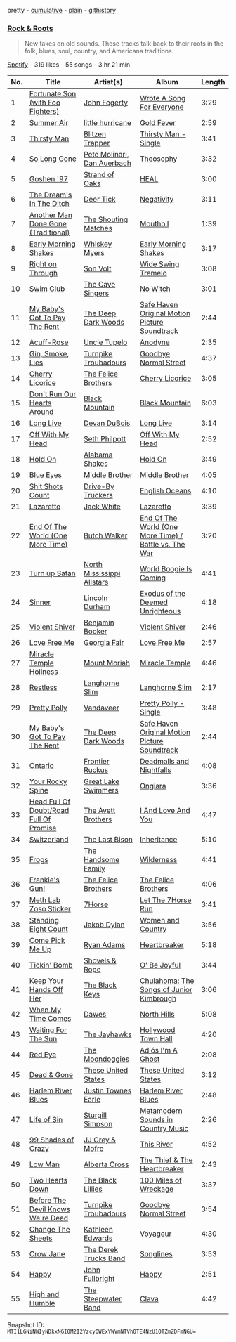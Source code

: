 pretty - [cumulative](/playlists/cumulative/7pD7pMFxcq8agMXqLQCggM.md) - [plain](/playlists/plain/7pD7pMFxcq8agMXqLQCggM) - [githistory](https://github.githistory.xyz/mackorone/spotify-playlist-archive/blob/main/playlists/plain/7pD7pMFxcq8agMXqLQCggM)

### [Rock & Roots](https://open.spotify.com/playlist/7pD7pMFxcq8agMXqLQCggM)

> New takes on old sounds\. These tracks talk back to their roots in the folk, blues, soul, country, and Americana traditions.

[Spotify](https://open.spotify.com/user/spotify) - 319 likes - 55 songs - 3 hr 21 min

| No. | Title | Artist(s) | Album | Length |
|---|---|---|---|---|
| 1 | [Fortunate Son \(with Foo Fighters\)](https://open.spotify.com/track/68gpaI2D80Li95PiQiplMv) | [John Fogerty](https://open.spotify.com/artist/5ujCegv1BRbEPTCwQqFk6t) | [Wrote A Song For Everyone](https://open.spotify.com/album/2G6chemqdiNHxEw1ucZ7pw) | 3:29 |
| 2 | [Summer Air](https://open.spotify.com/track/2OnCKBVxbBaeMuKw6VJhRj) | [little hurricane](https://open.spotify.com/artist/5VLQQzAkJrzG7QggE4DVg2) | [Gold Fever](https://open.spotify.com/album/21shtpLrmkk55y70caLDed) | 2:59 |
| 3 | [Thirsty Man](https://open.spotify.com/track/2LomGGhDZrOLl1iew6LSnV) | [Blitzen Trapper](https://open.spotify.com/artist/72XY3HrDdFfZXNZFCT9Zh1) | [Thirsty Man \- Single](https://open.spotify.com/album/0frPLeUw3yB7uODWQU175L) | 3:41 |
| 4 | [So Long Gone](https://open.spotify.com/track/5T9PcJQ7S24pnvtrIVSSmq) | [Pete Molinari](https://open.spotify.com/artist/4BrRTXokeSeCxUuJcZYq57), [Dan Auerbach](https://open.spotify.com/artist/6YWdHD3R863Apw1hkx3BwC) | [Theosophy](https://open.spotify.com/album/1Uiz1myYQrTrmUrwZDQAhs) | 3:32 |
| 5 | [Goshen '97](https://open.spotify.com/track/4o5mY4nCdSxni0vaHJGp81) | [Strand of Oaks](https://open.spotify.com/artist/0t4oHObO3FImWvIhMimaSL) | [HEAL](https://open.spotify.com/album/2EdAZFKawR42D2reoNCNgP) | 3:00 |
| 6 | [The Dream's In The Ditch](https://open.spotify.com/track/2A9Zm100yFB3CHQd6kFaB7) | [Deer Tick](https://open.spotify.com/artist/3rT8xTwSOMDURtWpPyoKIO) | [Negativity](https://open.spotify.com/album/5L0ilueYSvWzzvpdHVe8CJ) | 3:11 |
| 7 | [Another Man Done Gone \(Traditional\)](https://open.spotify.com/track/5QA7H2shDlovl46HsjiEKv) | [The Shouting Matches](https://open.spotify.com/artist/4Ol9S3QuVEVdbXfSjM6ZdQ) | [Mouthoil](https://open.spotify.com/album/0n2DviOOZZeNwgCSPQrFMp) | 1:39 |
| 8 | [Early Morning Shakes](https://open.spotify.com/track/4lXBIshfa0juWxi6odtLHt) | [Whiskey Myers](https://open.spotify.com/artist/26opZSJcXshCmCwxgZQmBc) | [Early Morning Shakes](https://open.spotify.com/album/153JmAA3a2Rf9ms6W1dEiR) | 3:17 |
| 9 | [Right on Through](https://open.spotify.com/track/1X8DaOOlEao9nTPyKxUNoE) | [Son Volt](https://open.spotify.com/artist/7AhDVqsNA5q46WKsRPXvoe) | [Wide Swing Tremelo](https://open.spotify.com/album/4r9AsKKAftcVPxvEDrikUU) | 3:08 |
| 10 | [Swim Club](https://open.spotify.com/track/1cMn5OQ1WlkBnw1QyfSsHw) | [The Cave Singers](https://open.spotify.com/artist/4SjCvf9Ctuz369ZKAnjkZP) | [No Witch](https://open.spotify.com/album/5BzG2vtOh1sfHyPUfnWVXC) | 3:01 |
| 11 | [My Baby's Got To Pay The Rent](https://open.spotify.com/track/6VYECMPotcddbiAeY5EtxH) | [The Deep Dark Woods](https://open.spotify.com/artist/4ug92W02N1YsgX0t5wuXSl) | [Safe Haven Original Motion Picture Soundtrack](https://open.spotify.com/album/6p7BYuiDnvViobTe62L3bC) | 2:44 |
| 12 | [Acuff\-Rose](https://open.spotify.com/track/6Jb9ph4fHBbmGyTJ6TtP43) | [Uncle Tupelo](https://open.spotify.com/artist/2Plkkomsc4DKawkCioLKjc) | [Anodyne](https://open.spotify.com/album/5DQRAlGAFTpHsXGEg5zw9V) | 2:35 |
| 13 | [Gin, Smoke, Lies](https://open.spotify.com/track/1ku4L6AywP1gY36BKYRvg0) | [Turnpike Troubadours](https://open.spotify.com/artist/1YSA4byX5AL1zoTsSTlB03) | [Goodbye Normal Street](https://open.spotify.com/album/0bbz2cwhC8oQtyli5tjaqP) | 4:37 |
| 14 | [Cherry Licorice](https://open.spotify.com/track/40J4VJc9gPz0YH12W9I9OT) | [The Felice Brothers](https://open.spotify.com/artist/4Ajgo7nAsTzjSFymIfBjZ1) | [Cherry Licorice](https://open.spotify.com/album/21i1AgukWRgacq8E8xC1y7) | 3:05 |
| 15 | [Don't Run Our Hearts Around](https://open.spotify.com/track/45ljxg391nmZI4T6UFVvGt) | [Black Mountain](https://open.spotify.com/artist/00sAr10UTV1JZtHqxsLVn4) | [Black Mountain](https://open.spotify.com/album/2axgPfP2SL3dqVI9MimiwU) | 6:03 |
| 16 | [Long Live](https://open.spotify.com/track/7H8iWUr4fCv1gX3gMMuv71) | [Devan DuBois](https://open.spotify.com/artist/7mFPzPaMTA7CHdNAWuAUIx) | [Long Live](https://open.spotify.com/album/1nNqEbMRRo2GXq6m2SFq5v) | 3:14 |
| 17 | [Off With My Head](https://open.spotify.com/track/4gJe7P6dMNCEbZ96v8Tn1p) | [Seth Philpott](https://open.spotify.com/artist/5FnkR5AoppVP69049GPyZJ) | [Off With My Head](https://open.spotify.com/album/5JptrcbMu6XwdR05zCbILe) | 2:52 |
| 18 | [Hold On](https://open.spotify.com/track/7c13Xlndg43PnSzpHRD11d) | [Alabama Shakes](https://open.spotify.com/artist/16GcWuvvybAoaHr0NqT8Eh) | [Hold On](https://open.spotify.com/album/4T5HcyeH1iwJezAZdgrhw0) | 3:49 |
| 19 | [Blue Eyes](https://open.spotify.com/track/6wgphBnJiAkBCDll1Ws8jO) | [Middle Brother](https://open.spotify.com/artist/5au2vhHl8DViD9PUxUZBTb) | [Middle Brother](https://open.spotify.com/album/1XknJMWQfuzCz5MjG7w0o1) | 4:05 |
| 20 | [Shit Shots Count](https://open.spotify.com/track/1PdcJ1L0dviqc8rkCD2uaC) | [Drive\-By Truckers](https://open.spotify.com/artist/1rXr1ZnvbRoYBaedIl9v4v) | [English Oceans](https://open.spotify.com/album/6okr69reCi40XDUZnpbfXP) | 4:10 |
| 21 | [Lazaretto](https://open.spotify.com/track/41qHerpo9DI6LHo13MIIy4) | [Jack White](https://open.spotify.com/artist/4FZ3j1oH43e7cukCALsCwf) | [Lazaretto](https://open.spotify.com/album/5RuYRoLRF46YrC16On9enk) | 3:39 |
| 22 | [End Of The World \(One More Time\)](https://open.spotify.com/track/6K2jUikZCkBgW3e3sI7GOU) | [Butch Walker](https://open.spotify.com/artist/7qKoy46vPnmIxKCN6ewBG4) | [End Of The World \(One More Time\) / Battle vs\. The War](https://open.spotify.com/album/6mEVp3y4XFwm5opOyo2gja) | 3:20 |
| 23 | [Turn up Satan](https://open.spotify.com/track/3Siea9uvka9xWRM4RO6I2B) | [North Mississippi Allstars](https://open.spotify.com/artist/714osTgzZrkyf3SGjggpfY) | [World Boogie Is Coming](https://open.spotify.com/album/6Ix3viv7p3BspcrHKIo9I9) | 4:41 |
| 24 | [Sinner](https://open.spotify.com/track/2Vqz3IkASSPoYsGdGtzcv6) | [Lincoln Durham](https://open.spotify.com/artist/1Zngx1vu4ARlsOn5MwvOVo) | [Exodus of the Deemed Unrighteous](https://open.spotify.com/album/5a35gR0yvy3iHH0Gmq2e7V) | 4:18 |
| 25 | [Violent Shiver](https://open.spotify.com/track/7z8dxDUJs8G4xRZaVMrz9B) | [Benjamin Booker](https://open.spotify.com/artist/7mZgBMpvaBziYQfc9TbJH5) | [Violent Shiver](https://open.spotify.com/album/5YWqPhGOoq6mhzyooM7AtX) | 2:46 |
| 26 | [Love Free Me](https://open.spotify.com/track/6bW3g3by3fKzaTKdkVp5Pt) | [Georgia Fair](https://open.spotify.com/artist/20IBsBjoPfVL7jaKX8Pd2l) | [Love Free Me](https://open.spotify.com/album/1C7qH4H0QE7KejkPhuguzI) | 2:57 |
| 27 | [Miracle Temple Holiness](https://open.spotify.com/track/51QrvgHhxhXZXd336zX9gB) | [Mount Moriah](https://open.spotify.com/artist/0NIClyUOoNPl2GQouxBYH7) | [Miracle Temple](https://open.spotify.com/album/56815EJbq3bmoYtcoDP695) | 4:46 |
| 28 | [Restless](https://open.spotify.com/track/29WDK885z5tySCY5xw1H4x) | [Langhorne Slim](https://open.spotify.com/artist/099toTcKJoywTosZr2hHjy) | [Langhorne Slim](https://open.spotify.com/album/2hvvu85U1v5hrcPfY2J0py) | 2:17 |
| 29 | [Pretty Polly](https://open.spotify.com/track/095Rrlu2ZUYVch8yGtanuM) | [Vandaveer](https://open.spotify.com/artist/3SP3zwx9ot2sOEf80VJA5A) | [Pretty Polly \- Single](https://open.spotify.com/album/67ZlZomsrSSluQ80W88ZAf) | 3:48 |
| 30 | [My Baby's Got To Pay The Rent](https://open.spotify.com/track/6VYECMPotcddbiAeY5EtxH) | [The Deep Dark Woods](https://open.spotify.com/artist/4ug92W02N1YsgX0t5wuXSl) | [Safe Haven Original Motion Picture Soundtrack](https://open.spotify.com/album/6p7BYuiDnvViobTe62L3bC) | 2:44 |
| 31 | [Ontario](https://open.spotify.com/track/37YNWagAG4v3UjyauDVodE) | [Frontier Ruckus](https://open.spotify.com/artist/74r3GBZ9epHon6WM1sU6L7) | [Deadmalls and Nightfalls](https://open.spotify.com/album/277TwSbKVTVDsMi2PAR2Ji) | 4:08 |
| 32 | [Your Rocky Spine](https://open.spotify.com/track/2kARZH1SSseRigNMbgtDzB) | [Great Lake Swimmers](https://open.spotify.com/artist/2HcZuUtnktqMHm4H1R9gAR) | [Ongiara](https://open.spotify.com/album/6Rd4szZJfF4rITSFjDVRxa) | 3:36 |
| 33 | [Head Full Of Doubt/Road Full Of Promise](https://open.spotify.com/track/7Kho44itYaCQZvZQVV2SLW) | [The Avett Brothers](https://open.spotify.com/artist/196lKsA13K3keVXMDFK66q) | [I And Love And You](https://open.spotify.com/album/2PPFtYUnnqMYflIEn3b7ON) | 4:47 |
| 34 | [Switzerland](https://open.spotify.com/track/6gM2Tv3uDnwWebG8iY5XgY) | [The Last Bison](https://open.spotify.com/artist/6eJRqkCcePqNJkhk98IDbc) | [Inheritance](https://open.spotify.com/album/2utvNhDkK6uihYRoulNTXF) | 5:10 |
| 35 | [Frogs](https://open.spotify.com/track/6MuJrugaDssArfd5FCll1d) | [The Handsome Family](https://open.spotify.com/artist/72PnPUc1qv9UjRPaGVZ1jq) | [Wilderness](https://open.spotify.com/album/1d7LJEEwKU1HTugUSlDnIa) | 4:41 |
| 36 | [Frankie's Gun!](https://open.spotify.com/track/0OdNZXNkVr2NXEmMcgnNaV) | [The Felice Brothers](https://open.spotify.com/artist/4Ajgo7nAsTzjSFymIfBjZ1) | [The Felice Brothers](https://open.spotify.com/album/0FqgHHkIuDdNkMls1KDs3F) | 4:06 |
| 37 | [Meth Lab Zoso Sticker](https://open.spotify.com/track/2AwHZZUf8QLreMWUrgR4T9) | [7Horse](https://open.spotify.com/artist/3P5NW1wQjcWpR0VsT1m0xr) | [Let The 7Horse Run](https://open.spotify.com/album/60IwyXp7T0zwmRsK2JoE01) | 3:41 |
| 38 | [Standing Eight Count](https://open.spotify.com/track/4D8RjWIiwZ6TZwZJoJm9Ns) | [Jakob Dylan](https://open.spotify.com/artist/2b3drQxjyrPpJEef3mNGwc) | [Women and Country](https://open.spotify.com/album/0Fh4yRvaNNHWo3tbswjKIE) | 3:56 |
| 39 | [Come Pick Me Up](https://open.spotify.com/track/0lngUitwRDbvZ5yVO76dVN) | [Ryan Adams](https://open.spotify.com/artist/2qc41rNTtdLK0tV3mJn2Pm) | [Heartbreaker](https://open.spotify.com/album/7hmZCaBzp6mVrelxW6Ckrn) | 5:18 |
| 40 | [Tickin' Bomb](https://open.spotify.com/track/7cDls02CtWpfKSZOJxTsNM) | [Shovels & Rope](https://open.spotify.com/artist/1M3BVQ36cqPQix8lQNCh4K) | [O' Be Joyful](https://open.spotify.com/album/5as0Jw3raiHUSVRQlnLYYI) | 3:44 |
| 41 | [Keep Your Hands Off Her](https://open.spotify.com/track/7kVVlqFYxRovInGQhB6USK) | [The Black Keys](https://open.spotify.com/artist/7mnBLXK823vNxN3UWB7Gfz) | [Chulahoma: The Songs of Junior Kimbrough](https://open.spotify.com/album/3JbUOi85J6jqgY3geBgzu8) | 3:06 |
| 42 | [When My Time Comes](https://open.spotify.com/track/0kzfqqvipRSBQchrB3xX8D) | [Dawes](https://open.spotify.com/artist/0CDUUM6KNRvgBFYIbWxJwV) | [North Hills](https://open.spotify.com/album/58XLXjaWRukUeT2GGQkNDf) | 5:08 |
| 43 | [Waiting For The Sun](https://open.spotify.com/track/5Hr65LgAHagr9Jx4RsaKAK) | [The Jayhawks](https://open.spotify.com/artist/2UDplVRprMbazU74Hq8OLl) | [Hollywood Town Hall](https://open.spotify.com/album/4VbThnnKaZ94Z6DwKeG4Zm) | 4:20 |
| 44 | [Red Eye](https://open.spotify.com/track/15hxUXBvQis606SfGdFUNJ) | [The Moondoggies](https://open.spotify.com/artist/0nigeIZAD68zTl4PfFbVFB) | [Adiós I'm A Ghost](https://open.spotify.com/album/5RbmKmnWOWuj4EaHaUNNWb) | 2:08 |
| 45 | [Dead & Gone](https://open.spotify.com/track/3MTt2Zsj0IrcrFaXXXUgeC) | [These United States](https://open.spotify.com/artist/3LyBOzCzQNr2QqFtUSIiMe) | [These United States](https://open.spotify.com/album/4pyoFwRfS0aQW6aECBtvQm) | 3:12 |
| 46 | [Harlem River Blues](https://open.spotify.com/track/199PqWeEottx0d327gCuqd) | [Justin Townes Earle](https://open.spotify.com/artist/3znXuXT3xkCtjgOxXBBVnq) | [Harlem River Blues](https://open.spotify.com/album/1vlOq1JPKx4qBhfHdmFOEt) | 2:48 |
| 47 | [Life of Sin](https://open.spotify.com/track/7oop0Rsh4jhdOtglVL3Dmf) | [Sturgill Simpson](https://open.spotify.com/artist/3vDpQbGnzRbRVirXlfQagB) | [Metamodern Sounds in Country Music](https://open.spotify.com/album/4makbOuLd5SUdyHMaNM1Ag) | 2:26 |
| 48 | [99 Shades of Crazy](https://open.spotify.com/track/7JtZqbPgw6WAlUTQedGM3K) | [JJ Grey & Mofro](https://open.spotify.com/artist/1Jl8u1U1GtBlwocZK5LWZv) | [This River](https://open.spotify.com/album/57Mu1sAhBbotaMFoYoATFN) | 4:52 |
| 49 | [Low Man](https://open.spotify.com/track/0KzvIxt2owhFLvqwJjhB7u) | [Alberta Cross](https://open.spotify.com/artist/1hPgyZ5YatVFXQBhsXKTpq) | [The Thief & The Heartbreaker](https://open.spotify.com/album/6XXpqWTyeeag0t94dcOF9a) | 2:43 |
| 50 | [Two Hearts Down](https://open.spotify.com/track/18i8x1wiccOX6XiHrauIDn) | [The Black Lillies](https://open.spotify.com/artist/06Y4yJmsrlzPrwIG46ce7X) | [100 Miles of Wreckage](https://open.spotify.com/album/6dSZmYZTOVUgrsHUMUIChX) | 3:37 |
| 51 | [Before The Devil Knows We're Dead](https://open.spotify.com/track/6edUYy5asvbrPZ1iFve8ep) | [Turnpike Troubadours](https://open.spotify.com/artist/1YSA4byX5AL1zoTsSTlB03) | [Goodbye Normal Street](https://open.spotify.com/album/0bbz2cwhC8oQtyli5tjaqP) | 3:54 |
| 52 | [Change The Sheets](https://open.spotify.com/track/1Ty25HMeqQY4jC2V7finre) | [Kathleen Edwards](https://open.spotify.com/artist/7x4So74vIUx3DaLk93JCFf) | [Voyageur](https://open.spotify.com/album/2CjPZev1d4F9fVnRV4TcQh) | 4:30 |
| 53 | [Crow Jane](https://open.spotify.com/track/2b0ObO7Xk3qzJdMOhJc5c3) | [The Derek Trucks Band](https://open.spotify.com/artist/1YwfENKEZrowcmtR1nALZn) | [Songlines](https://open.spotify.com/album/1T6rgbl3cemngWpcLC99MH) | 3:53 |
| 54 | [Happy](https://open.spotify.com/track/19cnysLzICkJjl3vCMoCh1) | [John Fullbright](https://open.spotify.com/artist/2CpofTykBhdsrOuy9WA3YA) | [Happy](https://open.spotify.com/album/5y11QtUz6eUXX8fBTDvHgJ) | 2:51 |
| 55 | [High and Humble](https://open.spotify.com/track/2ycQPQ6gAYh7hPpDZCpNRo) | [The Steepwater Band](https://open.spotify.com/artist/2TgTMg8jrIQjJ3uWkLw93J) | [Clava](https://open.spotify.com/album/5N08hT5K9KObeFZHiaz1p1) | 4:42 |

Snapshot ID: `MTI1LGNiNWIyNDkxNGI0M2I2YzcyOWExYWVmNTVhOTE4NzU1OTZmZDFmNGU=`

